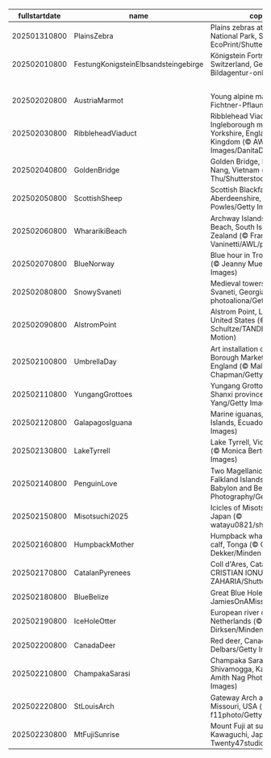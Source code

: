 |fullstartdate|name|copyright|title|image|
|--|--|--|--|--|
202501310800|PlainsZebra|Plains zebras at sunrise, Mokala National Park, South Africa (© EcoPrint/Shutterstock)|Info|![](/en-AU/2025/02/202501310800PlainsZebra.jpg)|
202502010800|FestungKonigsteinElbsandsteingebirge|Königstein Fortress, Saxon Switzerland, Germany (© Bildagentur-online/Exss/Alamy)|Info|![](/en-AU/2025/02/202502010800FestungKonigsteinElbsandsteingebirge.jpg)|
||||![](/en-AU/2025/02/.jpg)|
202502020800|AustriaMarmot|Young alpine marmot (© Jonas Fichtner-Pflaum/Getty Images)|Info|![](/en-AU/2025/02/202502020800AustriaMarmot.jpg)|
202502030800|RibbleheadViaduct|Ribblehead Viaduct and Ingleborough mountain, North Yorkshire, England, United Kingdom (© AWL Images/DanitaDelimont.com)|Info|![](/en-AU/2025/02/202502030800RibbleheadViaduct.jpg)|
202502040800|GoldenBridge|Golden Bridge, Bà Nà Hills, Da Nang, Vietnam (© Hien Phung Thu/Shutterstock)|Info|![](/en-AU/2025/02/202502040800GoldenBridge.jpg)|
202502050800|ScottishSheep|Scottish Blackface sheep, Aberdeenshire, Scotland (© Mike Powles/Getty Images)|Info|![](/en-AU/2025/02/202502050800ScottishSheep.jpg)|
202502060800|WhararikiBeach|Archway Islands, Wharariki Beach, South Island, New Zealand (© Francesco Vaninetti/AWL/plainpicture)|Info|![](/en-AU/2025/02/202502060800WhararikiBeach.jpg)|
202502070800|BlueNorway|Blue hour in Trondheim, Norway (© Jeanny Mueller/Getty Images)|Info|![](/en-AU/2025/02/202502070800BlueNorway.jpg)|
202502080800|SnowySvaneti|Medieval towers in Mestia, Upper Svaneti, Georgia (© photoaliona/Getty Images)|Info|![](/en-AU/2025/02/202502080800SnowySvaneti.jpg)|
202502090800|AlstromPoint|Alstrom Point, Lake Powell, Utah, United States (© T.M. Schultze/TANDEM Stills + Motion)|Info|![](/en-AU/2025/02/202502090800AlstromPoint.jpg)|
202502100800|UmbrellaDay|Art installation of umbrellas, Borough Market, London, England (© Malcolm P Chapman/Getty Images)|Info|![](/en-AU/2025/02/202502100800UmbrellaDay.jpg)|
202502110800|YungangGrottoes|Yungang Grottoes, Datong, Shanxi province, China (© Eric Yang/Getty Images)|Info|![](/en-AU/2025/02/202502110800YungangGrottoes.jpg)|
202502120800|GalapagosIguana|Marine iguanas, Galápagos Islands, Ecuador (© helovi/Getty Images)|Info|![](/en-AU/2025/02/202502120800GalapagosIguana.jpg)|
202502130800|LakeTyrrell|Lake Tyrrell, Victoria, Australia (© Monica Bertolazzi/Getty Images)|Info|![](/en-AU/2025/02/202502130800LakeTyrrell.jpg)|
202502140800|PenguinLove|Two Magellanic penguins, Falkland Islands (© Vicki Jauron, Babylon and Beyond Photography/Getty Images)|Info|![](/en-AU/2025/02/202502140800PenguinLove.jpg)|
202502150800|Misotsuchi2025|Icicles of Misotsuchi, Chichibu, Japan (© watayu0821/shutterstock)|Info|![](/en-AU/2025/02/202502150800Misotsuchi2025.jpg)|
202502160800|HumpbackMother|Humpback whale mother and calf, Tonga (© Chase Dekker/Minden Pictures)|Info|![](/en-AU/2025/02/202502160800HumpbackMother.jpg)|
202502170800|CatalanPyrenees|Coll d'Ares, Catalan Pyrenees (© CRISTIAN IONUT ZAHARIA/Shutterstock)|Info|![](/en-AU/2025/02/202502170800CatalanPyrenees.jpg)|
202502180800|BlueBelize|Great Blue Hole, Belize (© JamiesOnAMission/Shutterstock)|Info|![](/en-AU/2025/02/202502180800BlueBelize.jpg)|
202502190800|IceHoleOtter|European river otter, Lelystad, Netherlands (© Ernst Dirksen/Minden Pictures)|Info|![](/en-AU/2025/02/202502190800IceHoleOtter.jpg)|
202502200800|CanadaDeer|Red deer, Canada (© Delbars/Getty Images)|Info|![](/en-AU/2025/02/202502200800CanadaDeer.jpg)|
202502210800|ChampakaSarasi|Champaka Sarasi pond near Shivamogga, Karnataka, India (© Amith Nag Photography/Getty Images)|Info|![](/en-AU/2025/02/202502210800ChampakaSarasi.jpg)|
202502220800|StLouisArch|Gateway Arch and St. Louis, Missouri, USA (© f11photo/Getty Images)|Info|![](/en-AU/2025/02/202502220800StLouisArch.jpg)|
202502230800|MtFujiSunrise|Mount Fuji at sunrise, Lake Kawaguchi, Japan (© Twenty47studio/Getty Images)|Info|![](/en-AU/2025/02/202502230800MtFujiSunrise.jpg)|
